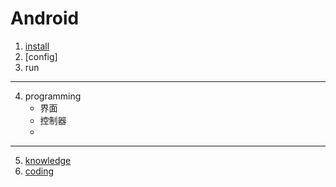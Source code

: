 # Android

1. [install](install.md)
2. [config]
3. run
---
4. programming
    - 界面
    - 控制器
    -
---
5. [knowledge](knowledge.md)
6. [coding](coding.md)
